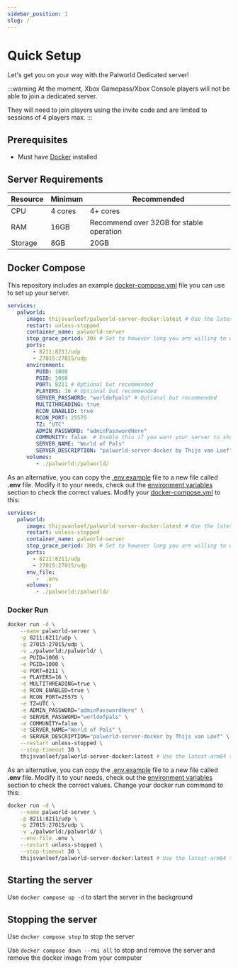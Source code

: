 ```yaml
---
sidebar_position: 1
slug: /
---
```


# Quick Setup

Let's get you on your way with the Palworld Dedicated server!

:::warning
At the moment, Xbox Gamepass/Xbox Console players will not be able to join a dedicated server.

They will need to join players using the invite code and are limited to sessions of 4 players max.
:::

## Prerequisites

* Must have [Docker](https://docs.docker.com/engine/install/) installed

## Server Requirements

| Resource | Minimum | Recommended                              |
|----------|---------|------------------------------------------|
| CPU      | 4 cores | 4+ cores                                 |
| RAM      | 16GB    | Recommend over 32GB for stable operation |
| Storage  | 8GB     | 20GB                                     |

## Docker Compose

This repository includes an example
[docker-compose.yml](https://github.com/thijsvanloef/palworld-server-docker/blob/main/docker-compose.yml)
file you can use to set up your server.

```yml
services:
   palworld:
      image: thijsvanloef/palworld-server-docker:latest # Use the latest-arm64 tag for arm64 hosts
      restart: unless-stopped
      container_name: palworld-server
      stop_grace_period: 30s # Set to however long you are willing to wait for the container to gracefully stop
      ports:
        - 8211:8211/udp
        - 27015:27015/udp
      environment:
         PUID: 1000
         PGID: 1000
         PORT: 8211 # Optional but recommended
         PLAYERS: 16 # Optional but recommended
         SERVER_PASSWORD: "worldofpals" # Optional but recommended
         MULTITHREADING: true
         RCON_ENABLED: true
         RCON_PORT: 25575
         TZ: "UTC"
         ADMIN_PASSWORD: "adminPasswordHere"
         COMMUNITY: false  # Enable this if you want your server to show up in the community servers tab, USE WITH SERVER_PASSWORD!
         SERVER_NAME: "World of Pals"
         SERVER_DESCRIPTION: "palworld-server-docker by Thijs van Loef"
      volumes:
         - ./palworld:/palworld/
```
<!-- markdownlint-disable-next-line -->
As an alternative, you can copy the [.env.example](https://github.com/thijsvanloef/palworld-server-docker/blob/main/.env.example) file to a new file called **.env** file.<!-- markdownlint-disable-next-line -->
Modify it to your needs, check out the [environment variables](https://palworld-server-docker.loef.dev/getting-started/configuration/server-settings#environment-variables) section to check the correct <!-- markdownlint-disable-next-line -->
values. Modify your [docker-compose.yml](https://github.com/thijsvanloef/palworld-server-docker/blob/main/docker-compose.yml) to this:

```yml
services:
   palworld:
      image: thijsvanloef/palworld-server-docker:latest # Use the latest-arm64 tag for arm64 hosts
      restart: unless-stopped
      container_name: palworld-server
      stop_grace_period: 30s # Set to however long you are willing to wait for the container to gracefully stop
      ports:
        - 8211:8211/udp
        - 27015:27015/udp
      env_file:
         -  .env
      volumes:
         - ./palworld:/palworld/
```

### Docker Run

```bash
docker run -d \
    --name palworld-server \
    -p 8211:8211/udp \
    -p 27015:27015/udp \
    -v ./palworld:/palworld/ \
    -e PUID=1000 \
    -e PGID=1000 \
    -e PORT=8211 \
    -e PLAYERS=16 \
    -e MULTITHREADING=true \
    -e RCON_ENABLED=true \
    -e RCON_PORT=25575 \
    -e TZ=UTC \
    -e ADMIN_PASSWORD="adminPasswordHere" \
    -e SERVER_PASSWORD="worldofpals" \
    -e COMMUNITY=false \
    -e SERVER_NAME="World of Pals" \
    -e SERVER_DESCRIPTION="palworld-server-docker by Thijs van Loef" \
    --restart unless-stopped \
    --stop-timeout 30 \
    thijsvanloef/palworld-server-docker:latest # Use the latest-arm64 tag for arm64 hosts
```
<!-- markdownlint-disable-next-line -->
As an alternative, you can copy the [.env.example](https://github.com/thijsvanloef/palworld-server-docker/blob/main/.env.example) file to a new file called **.env** file.<!-- markdownlint-disable-next-line -->
Modify it to your needs, check out the [environment variables](https://palworld-server-docker.loef.dev/getting-started/configuration/server-settings#environment-variables) section to check the
correct values. Change your docker run command to this:

```bash
docker run -d \
    --name palworld-server \
    -p 8211:8211/udp \
    -p 27015:27015/udp \
    -v ./palworld:/palworld/ \
    --env-file .env \
    --restart unless-stopped \
    --stop-timeout 30 \
    thijsvanloef/palworld-server-docker:latest # Use the latest-arm64 tag for arm64 hosts
```

## Starting the server

Use `docker compose up -d` to start the server in the background

## Stopping the server

Use `docker compose stop` to stop the server

Use `docker compose down --rmi all` to stop and remove the server and remove the docker image from your computer
